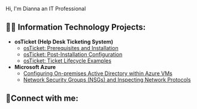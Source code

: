 Hi, I'm Dianna an IT Professional
<h2>👨‍💻 Information Technology Projects:</h2>

- <b>osTicket (Help Desk Ticketing System)</b>
  - [osTicket: Prerequisites and Installation](https://github.com/Girlz3/Dianna/README.md/osticket-prereqs)
  - [osTicket: Post-Installation Configuration](https://github.com/Girlz3/Dianna/README.md/post-install-config)
  - [osTicket: Ticket Lifecycle Examples](https://github.com/Girlz3/Dianna/README.md/ticket-lifecycle)
- <b>Microsoft Azure</b>
  - [Configuring On-premises Active Directory within Azure VMs](https://github.com/Girlz3/Dianna/README.md/configure-ad)
  - [Network Security Groups (NSGs) and Inspecting Network Protocols](https://github.com/Girlz3/Dianna/README.md/azure-network-protocols)

<h2>🤳Connect with me:</h2>



[twitter]: https://twitter.com/
[instagram]: https://www.instagram.com/
[linkedin]: https://linkedin.com/in/
